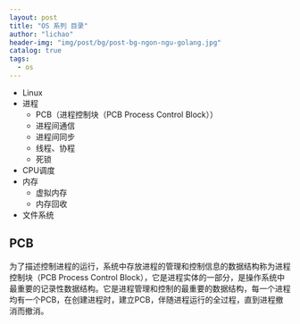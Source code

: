 ```yaml
---
layout: post
title: "OS 系列 目录"
author: "lichao"
header-img: "img/post/bg/post-bg-ngon-ngu-golang.jpg"
catalog: true
tags:
  - os
---
```




* Linux
* 进程
  * PCB（进程控制块（PCB Process Control Block））
  * 进程间通信
  * 进程间同步
  * 线程、协程
  * 死锁
* CPU调度
* 内存
  * 虚拟内存
  * 内存回收
* 文件系统



## PCB 
为了描述控制进程的运行，系统中存放进程的管理和控制信息的数据结构称为进程控制块（PCB Process Control Block），它是进程实体的一部分，是操作系统中最重要的记录性数据结构。它是进程管理和控制的最重要的数据结构，每一个进程均有一个PCB，在创建进程时，建立PCB，伴随进程运行的全过程，直到进程撤消而撤消。

